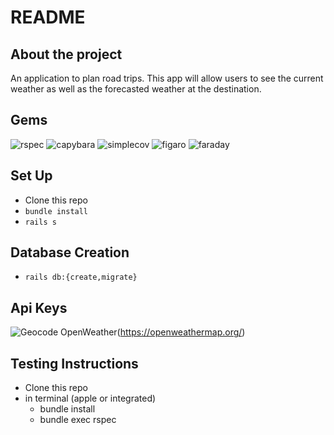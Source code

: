 # README

## About the project
 An application to plan road trips. This app will allow users to see the current weather as well as the forecasted weather at the destination.

 ## Gems
   ![rspec](https://img.shields.io/gem/v/rspec-rails?label=rspec&style=flat-square)
   ![capybara](https://img.shields.io/gem/v/capybara?label=capybara&style=flat-square)
   ![simplecov](https://img.shields.io/gem/v/simplecov?label=simplecov&style=flat-square)
   ![figaro](https://img.shields.io/gem/v/figaro?color=blue&label=figaro)
   ![faraday](https://img.shields.io/gem/v/faraday?color=blue&label=faraday)

## Set Up
- Clone this repo
- `bundle install`
- `rails s`

## Database Creation
- `rails db:{create,migrate}`

## Api Keys

![Geocode](https://developer.mapquest.com/)
OpenWeather(https://openweathermap.org/)

## Testing Instructions
 - Clone this repo
 - in terminal (apple or integrated)    
    * bundle install
    * bundle exec rspec
